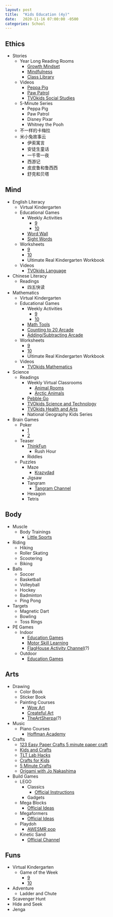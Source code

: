 ```yaml
---
layout: post
title:  "Kids Education (4y)"
date:   2020-11-16 07:00:00 -0500
categories: School
---
```


## Ethics <span style="color: blue"><i class="fab fa-readme"></i></span>

* Stories
  * Year Long Reading Rooms <i class="far fa-thumbs-up"></i>  
    * [Growth Mindset](https://hcdsb.elearningontario.ca/d2l/le/lessons/17568618/lessons/139955112)
    * [Mindfulness](https://hcdsb.elearningontario.ca/d2l/le/lessons/17568618/lessons/139955140)
    * [Class Library](https://hcdsb.elearningontario.ca/d2l/le/lessons/17568618/lessons/140353385)
  * Videos
    * [Peppa Pig](https://www.youtube.com/channel/UCAOtE1V7Ots4DjM8JLlrYgg)
    * [Paw Patrol](https://www.youtube.com/channel/UCvh1WRSaV66pRnkHMf0by_g)
    * [TVOkids Social Studies](https://www.youtube.com/channel/UCuSxahYIqIXM5M7lQtjwBuA)
  * 5-Minute Series
    * Peppa Pig <i class="far fa-thumbs-up"></i>
    * Paw Patrol <i class="far fa-thumbs-up"></i>
    * Disney Pixar
    * Whitney the Pooh
  * 不一样的卡梅拉 <i class="far fa-thumbs-up"></i>
  * 米小兔故事云
    * 伊索寓言
    * 安徒生童话
    * 一千零一夜
    * 西游记 <i class="far fa-thumbs-up"></i>
    * 皮皮鲁和鲁西西 <i class="fas fa-cart-arrow-down"></i>
    * 舒克和贝塔 <i class="fas fa-cart-arrow-down"></i>

## Mind

* English Literacy <span style="color: blue"><i class="fas fa-graduation-cap"></i></span>
  * Virtual Kindergarten <i class="far fa-thumbs-up"></i>
  * Educational Games <i class="far fa-thumbs-up"></i>
    * Weekly Activities 
      * [9](https://hcdsb.elearningontario.ca/d2l/le/lessons/17568618/lessons/140156657)
      * [10](https://hcdsb.elearningontario.ca/d2l/le/lessons/17568618/lessons/141642281)
    * [Word Wall](https://hcdsb.elearningontario.ca/d2l/le/lessons/17568618/lessons/140147980)
    * [Sight Words](https://hcdsb.elearningontario.ca/d2l/le/lessons/17568618/lessons/141013772)
  * Worksheets
    * [9](https://hcdsb.elearningontario.ca/d2l/le/lessons/17568618/lessons/140413885)
    * [10](https://hcdsb.elearningontario.ca/d2l/le/lessons/17568618/lessons/141638910)
    * Ultimate Real Kindergarten Workbook
  * Videos
    * [TVOkids Language](https://www.youtube.com/channel/UCdZLh7XMeNmm7B1unPIv49A)
* Chinese Literacy <span style="color: blue"><i class="fas fa-graduation-cap"></i></span>
  * Readings
    * 四五快读
* Mathematics <span style="color: blue"><i class="fas fa-graduation-cap"></i></span>
  * Virtual Kindergarten <i class="far fa-thumbs-up"></i>
  * Educational Games <i class="far fa-thumbs-up"></i>
    * Weekly Activities
      * [9](https://hcdsb.elearningontario.ca/d2l/le/lessons/17568618/lessons/140156657)
      * [10](https://hcdsb.elearningontario.ca/d2l/le/lessons/17568618/lessons/141642281)
    * [Math Tools](https://hcdsb.elearningontario.ca/d2l/le/lessons/17568618/lessons/140166695)
    * [Counting to 20 Arcade](https://hcdsb.elearningontario.ca/d2l/le/lessons/17568618/lessons/139957163)
    * [Adding/Subtracting Arcade](https://hcdsb.elearningontario.ca/d2l/le/lessons/17568618/lessons/139957739)
  * Worksheets
    * [9](https://hcdsb.elearningontario.ca/d2l/le/lessons/17568618/lessons/140413885)
    * [10](https://hcdsb.elearningontario.ca/d2l/le/lessons/17568618/lessons/141638910)
    * Ultimate Real Kindergarten Workbook
  * Videos
    * [TVOkids Mathematics](https://www.youtube.com/channel/UCxNAcNMKHCXHY9dwVOElKpQ)
* Science <span style="color: blue"><i class="fas fa-graduation-cap"></i></span>
  * Readings
    * Weekly Virtual Classrooms <i class="far fa-thumbs-up"></i>
      * [Animal Rooms](https://hcdsb.elearningontario.ca/d2l/le/lessons/17568618/folders/140193403)
      * [Arctic Animals](https://hcdsb.elearningontario.ca/d2l/le/lessons/17568618/folders/141626269)
    * [Pebble Go](https://site.pebblego.com/modules) <i class="far fa-thumbs-up"></i>
    * [TVOkids Science and Technology](https://www.youtube.com/channel/UCBCuoKUX7SIEIBK6YhUbyiA)
    * [TVOkids Health and Arts](https://www.youtube.com/channel/UCHcFJHZWvX6XtSc9TvVu0mA)
    * National Geography Kids Series <i class="far fa-thumbs-up"></i>
* Brain Games <span style="color: blue"><i class="fas fa-gamepad"></i></span>
  * Poker
    * [1](https://www.todaysparent.com/family/activities/10-kid-friendly-card-games/#gallery/kid-friendly-card-games/slide-10)
    * [2](https://www.newarkschools.us/Downloads/Math%20Games%20with%20a%20Deck%20of%20Cards.pdf)
  * Teaser
    * [ThinkFun](https://www.thinkfun.com/)
      * Rush Hour <i class="far fa-thumbs-up"></i>
    * Riddles
  * Puzzles
    * Maze <i class="far fa-thumbs-up"></i>
      * [Krazydad](https://krazydad.com/)
    * Jigsaw <i class="far fa-thumbs-up"></i>
    * Tangram <i class="far fa-thumbs-up"></i>
      * [Tangram Channel](https://www.tangram-channel.com/tangram-puzzles/)
    * Hexagon
    * Tetris

## Body

* Muscle <span style="color: blue"><i class="fas fa-running"></i></span>
  * Body Trainings <i class="far fa-thumbs-up"></i>
    * [Little Sports](https://www.youtube.com/channel/UCTIwFB4ciFi5ZCIu-VlwaOg)
* Riding <span style="color: blue"><i class="fas fa-running"></i></span>
  * Hiking <i class="far fa-thumbs-up"></i>
  * Roller Skating <i class="far fa-thumbs-up"></i>
  * Scootering <i class="far fa-thumbs-up"></i>
  * Biking <i class="far fa-thumbs-up"></i>
* Balls <span style="color: blue"><i class="fas fa-running"></i></span>
  * Soccer <i class="far fa-thumbs-up"></i>
  * Basketball <i class="far fa-thumbs-up"></i>
  * Volleyball <i class="far fa-thumbs-up"></i>
  * Hockey <i class="far fa-thumbs-up"></i>
  * Badminton
  * Ping Pong
* Targets <span style="color: blue"><i class="fas fa-running"></i></span>
  * Magnetic Dart
  * Bowling
  * Toss Rings
* PE Games <span style="color: blue"><i class="fas fa-running"></i></span>
  * Indoor <i class="far fa-thumbs-up"></i>
    * [Education Games](https://www.youtube.com/channel/UCUI_IoE6IHH6uacv7qPdsIQ/playlists)
    * [Motor Skill Learning](https://www.youtube.com/channel/UCjrURON47WJ55_DiQhfg-Tw)
    * [FlagHouse Activity Channel](https://www.youtube.com/c/FlagHouseActivityChannel/featured)(?)
  * Outdoor <i class="far fa-thumbs-up"></i>
    * [Education Games](https://www.youtube.com/channel/UCUI_IoE6IHH6uacv7qPdsIQ/playlists)

## Arts

* Drawing <span style="color: blue"><i class="fas fa-hand-sparkles"></i></span>
  * Color Book
  * Sticker Book
  * Painting Courses
    * [Wow Art](https://www.youtube.com/channel/UCdZutxI1UnH9N3Fh_TeQ4Kw/videosf)
    * [Createful Art](https://www.youtube.com/c/Createfulart/featured)
    * [TheArtSherpa](https://www.youtube.com/c/TheArtSherpa/featured)(?)
* Music <span style="color: blue"><i class="fas fa-hand-sparkles"></i></span>
  * Piano Courses
    * [Hoffman Academy](https://www.youtube.com/channel/UCiKUKTMbojTIPGWPR_eec9w)
* Crafts <span style="color: blue"><i class="fas fa-hand-sparkles"></i></span> <i class="far fa-thumbs-up"></i>
  * [123 Easy Paper Crafts 5 minute paper craft](https://www.youtube.com/channel/UCXUH2dmTnXMSxmJfp4-LT8A)
  * [Kids and Crafts](https://www.youtube.com/channel/UC6YxUEHobzhK2ysYEUni42w)
  * [TLT Lab Hacks](https://www.youtube.com/channel/UCF-_3d9a5UDtaMdvpljiw4w)
  * [Crafts for Kids](https://www.youtube.com/channel/UCTn0kzSoLyz6r6H-psXmgjA)
  * [5 Minute Crafts](https://www.youtube.com/channel/UC295-Dw_tDNtZXFeAPAW6Aw)
  * [Origami with Jo Nakashima](https://www.youtube.com/channel/UC3ICcukYYeSn26KlCRnhOhA)
* Build Games <span style="color: blue"><i class="fas fa-gamepad"></i></span>
  * LEGO
    * Classics <i class="far fa-thumbs-up"></i>
      * [Official Instructions]((https://play.google.com/store/apps/details?id=com.lego.legobuildinginstructions&hl=en_CA&gl=US))
    * Gadgets <i class="far fa-thumbs-up"></i>
  * Mega Blocks <i class="far fa-thumbs-up"></i>
    * [Official Ideas](https://www.megabloks.com/en-us/build)
  * Megaformers <i class="far fa-thumbs-up"></i>
    * [Official Ideas](https://www.magformers.com/ideabooklets)
  * Playdoh <i class="far fa-thumbs-up"></i>
    * [AWESMR pop](https://www.youtube.com/channel/UClkUrNgGC4BD6pWURJbM9MQ)
  * Kinetic Sand <i class="far fa-thumbs-up"></i>
    * [Official Channel](https://www.youtube.com/channel/UCCQUyqRJYaiCNba7SJzDGdw)

## Funs <span style="color: blue"><i class="fas fa-gamepad"></i></span>

* Virtual Kindergarten
  * Game of the Week
    * [9](https://hcdsb.elearningontario.ca/d2l/le/lessons/17568618/lessons/140081975)
    * [10](https://hcdsb.elearningontario.ca/d2l/le/lessons/17568618/lessons/141612688)
* Adventure
  * Ladder and Chute
* Scavenger Hunt <i class="far fa-thumbs-up"></i>
* Hide and Seek <i class="far fa-thumbs-up"></i>
* Jenga
